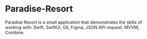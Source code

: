 # Paradise-Resort

Paradise Resort is a small application that demonstrates the skills of working with: 
Swift, SwiftUI, Git, Figma, JSON API request, MVVM, Combine.
